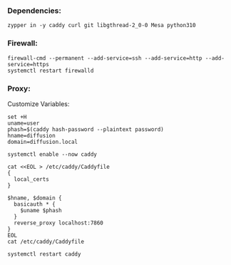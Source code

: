 ### Dependencies:
```
zypper in -y caddy curl git libgthread-2_0-0 Mesa python310
```

### Firewall:
```
firewall-cmd --permanent --add-service=ssh --add-service=http --add-service=https
systemctl restart firewalld
```

### Proxy:
Customize Variables:
```
set +H
uname=user
phash=$(caddy hash-password --plaintext password)
hname=diffusion
domain=diffusion.local
```
```
systemctl enable --now caddy

cat <<EOL > /etc/caddy/Caddyfile
{
  local_certs
}

$hname, $domain {
  basicauth * {
    $uname $phash
  }
  reverse_proxy localhost:7860
}
EOL
cat /etc/caddy/Caddyfile

systemctl restart caddy
```
